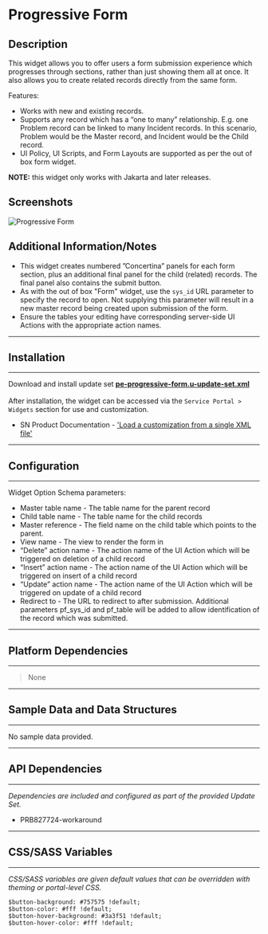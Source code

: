# Progressive Form

## Description

This widget allows you to offer users a form submission experience which progresses through sections, rather than just showing them all at once. It also allows you to create related records directly from the same form.

Features:

- Works with new and existing records.
- Supports any record which has a “one to many” relationship. E.g. one Problem record can be linked to many Incident records. In this scenario, Problem would be the Master record, and Incident would be the Child record.
- UI Policy, UI Scripts, and Form Layouts are supported as per the out of box form widget.

**NOTE:** this widget only works with Jakarta and later releases.

## Screenshots
![Progressive Form](../images/pe-progressive-form.gif)

## Additional Information/Notes
- This widget creates numbered ”Concertina” panels for each form section, plus an additional final panel for the child (related) records. The final panel also contains the submit button.
- As with the out of box "Form" widget, use the `sys_id` URL parameter to specify the record to open. Not supplying this parameter will result in a new master record being created upon submission of the form.
- Ensure the tables your editing have corresponding server-side UI Actions with the appropriate action names.

---
## Installation
---
Download and install update set **[pe-progressive-form.u-update-set.xml](https://github.com/platform-experience/serviceportal-widget-library/blob/master/pe-progressive-form/pe-progressive-form.u-update-set.xml)** <br/><br/>
After installation, the widget can be accessed via the `Service Portal > Widgets` section for use and customization.<br/>

* SN Product Documentation - ['Load a customization from a single XML file'](https://docs.servicenow.com/bundle/kingston-application-development/page/build/system-update-sets/task/t_SaveAnUpdateSetAsAnXMLFile.html)

---
## Configuration
---
Widget Option Schema parameters:

- Master table name - The table name for the parent record
- Child table name - The table name for the child records
- Master reference - The field name on the child table which points to the parent.
- View name - The view to render the form in
- “Delete” action name - The action name of the UI Action which will be triggered on deletion of a child record
- “Insert” action name - The action name of the UI Action which will be triggered on insert of a child record
- “Update” action name - The action name of the UI Action which will be triggered on update of a child record
- Redirect to - The URL  to redirect to after submission. Additional parameters pf_sys_id and pf_table will be added to allow identification of the record which was submitted.

---
## Platform Dependencies
---
> None

---
## Sample Data and Data Structures
---
No sample data provided.

---
## API Dependencies
---
<i>Dependencies are included and configured as part of the provided Update Set.</i>

- PRB827724-workaround

---
## CSS/SASS Variables
---
_CSS/SASS variables are given default values that can be overridden with theming or portal-level CSS._

`$button-background: #757575 !default;`<br />
`$button-color: #fff !default;`<br />
`$button-hover-background: #3a3f51 !default;`<br />
`$button-hover-color: #fff !default;`<br />